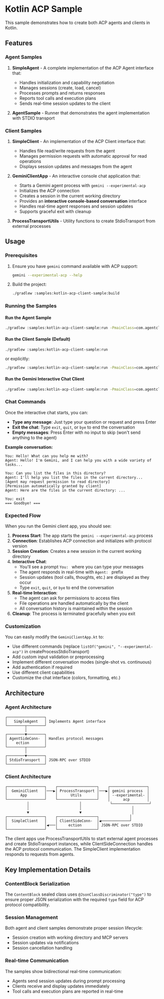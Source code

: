 # Kotlin ACP Sample

This sample demonstrates how to create both ACP agents and clients in Kotlin.

## Features

### Agent Samples

1. **SimpleAgent** - A complete implementation of the ACP Agent interface that:
   - Handles initialization and capability negotiation
   - Manages sessions (create, load, cancel)
   - Processes prompts and returns responses
   - Reports tool calls and execution plans
   - Sends real-time session updates to the client

2. **AgentSample** - Runner that demonstrates the agent implementation with STDIO transport

### Client Samples

1. **SimpleClient** - An implementation of the ACP Client interface that:
   - Handles file read/write requests from the agent
   - Manages permission requests with automatic approval for read operations
   - Displays session updates and messages from the agent

2. **GeminiClientApp** - An interactive console chat application that:
   - Starts a Gemini agent process with `gemini --experimental-acp`
   - Initializes the ACP connection
   - Creates a session in the current working directory
   - Provides an **interactive console-based conversation** interface
   - Handles real-time agent responses and session updates
   - Supports graceful exit with cleanup

3. **ProcessTransportUtils** - Utility functions to create StdioTransport from external processes

## Usage

### Prerequisites

1. Ensure you have `gemini` command available with ACP support:
   ```bash
   gemini --experimental-acp --help
   ```

2. Build the project:
   ```bash
   ./gradlew :samples:kotlin-acp-client-sample:build
   ```

### Running the Samples

#### Run the Agent Sample
```bash
./gradlew :samples:kotlin-acp-client-sample:run -PmainClass=com.agentclientprotocol.samples.agent.AgentSampleKt
```

#### Run the Client Sample (Default)
```bash
./gradlew :samples:kotlin-acp-client-sample:run
```
or explicitly:
```bash
./gradlew :samples:kotlin-acp-client-sample:run -PmainClass=com.agentclientprotocol.samples.client.ClientSampleKt
```

#### Run the Gemini Interactive Chat Client
```bash
./gradlew :samples:kotlin-acp-client-sample:run -PmainClass=com.agentclientprotocol.samples.client.GeminiClientAppKt
```

### Chat Commands

Once the interactive chat starts, you can:

- **Type any message**: Just type your question or request and press Enter
- **Exit the chat**: Type `exit`, `quit`, or `bye` to end the conversation
- **Empty messages**: Press Enter with no input to skip (won't send anything to the agent)

**Example conversation:**
```
You: Hello! What can you help me with?
Agent: Hello! I'm Gemini, and I can help you with a wide variety of tasks...

You: Can you list the files in this directory?
Agent: I'll help you list the files in the current directory...
[Agent may request permission to read directory]
[Permission automatically granted by client]
Agent: Here are the files in the current directory: ...

You: exit
=== Goodbye! ===
```

### Expected Flow

When you run the Gemini client app, you should see:

1. **Process Start**: The app starts the `gemini --experimental-acp` process
2. **Connection**: Establishes ACP connection and initializes with protocol version
3. **Session Creation**: Creates a new session in the current working directory
4. **Interactive Chat**: 
   - You'll see a prompt `You: ` where you can type your messages
   - The agent responds in real-time with `Agent: ` prefix
   - Session updates (tool calls, thoughts, etc.) are displayed as they occur
   - Type `exit`, `quit`, or `bye` to end the conversation
5. **Real-time Interaction**: 
   - The agent can ask for permissions to access files
   - File operations are handled automatically by the client
   - All conversation history is maintained within the session
6. **Cleanup**: The process is terminated gracefully when you exit

### Customization

You can easily modify the `GeminiClientApp.kt` to:
- Use different commands (replace `listOf("gemini", "--experimental-acp")` in createProcessStdioTransport)
- Add custom input validation or preprocessing
- Implement different conversation modes (single-shot vs. continuous)
- Add authentication if required
- Use different client capabilities
- Customize the chat interface (colors, formatting, etc.)

## Architecture

### Agent Architecture
```
┌─────────────────┐
│   SimpleAgent   │ Implements Agent interface
└────────┬────────┘
         │
┌────────▼────────┐
│ AgentSideConn-  │ Handles protocol messages
│    ection       │
└────────┬────────┘
         │
┌────────▼────────┐
│ StdioTransport  │ JSON-RPC over STDIO
└─────────────────┘
```

### Client Architecture  
```
┌─────────────────┐    ┌──────────────────┐    ┌─────────────────┐
│  GeminiClient   │───▶│ ProcessTransport │───▶│ gemini process  │
│      App        │    │      Utils       │    │ --experimental- │
└─────────────────┘    └──────────────────┘    │      acp        │
          │                       │             └─────────────────┘
          │                       │                       │
          ▼                       ▼                       │
┌─────────────────┐    ┌──────────────────┐              │
│  SimpleClient   │    │ ClientSideConn-  │◀─────────────┘
│                 │◀───│     ection       │ JSON-RPC over STDIO
└─────────────────┘    └──────────────────┘
```

The client apps use ProcessTransportUtils to start external agent processes and create StdioTransport instances, while ClientSideConnection handles the ACP protocol communication. The SimpleClient implementation responds to requests from agents.

## Key Implementation Details

### ContentBlock Serialization
The `ContentBlock` sealed class uses `@JsonClassDiscriminator("type")` to ensure proper JSON serialization with the required `type` field for ACP protocol compatibility.

### Session Management
Both agent and client samples demonstrate proper session lifecycle:
- Session creation with working directory and MCP servers
- Session updates via notifications
- Session cancellation handling

### Real-time Communication
The samples show bidirectional real-time communication:
- Agents send session updates during prompt processing
- Clients receive and display updates immediately
- Tool calls and execution plans are reported in real-time